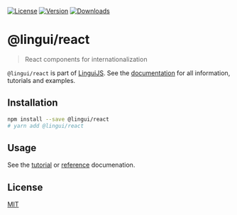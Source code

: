 [![License][badge-license]][license]
[![Version][badge-version]][package]
[![Downloads][badge-downloads]][package]

# @lingui/react

> React components for internationalization

`@lingui/react` is part of [LinguiJS][linguijs]. See the [documentation][documentation] for all information, tutorials and examples.

## Installation

```sh
npm install --save @lingui/react
# yarn add @lingui/react
```

## Usage

See the [tutorial][tutorial] or [reference][reference] documenation.

## License

[MIT][license]

[license]: https://github.com/lingui/js-lingui/blob/master/LICENSE
[linguijs]: https://github.com/lingui/js-lingui
[documentation]: https://lingui.js.org/
[tutorial]: https://lingui.js.org/tutorials/react.html
[reference]: https://lingui.js.org/ref/react.html
[package]: https://www.npmjs.com/package/@lingui/react
[badge-downloads]: https://img.shields.io/npm/dw/@lingui/react.svg
[badge-version]: https://img.shields.io/npm/v/@lingui/react.svg
[badge-license]: https://img.shields.io/npm/l/@lingui/react.svg

